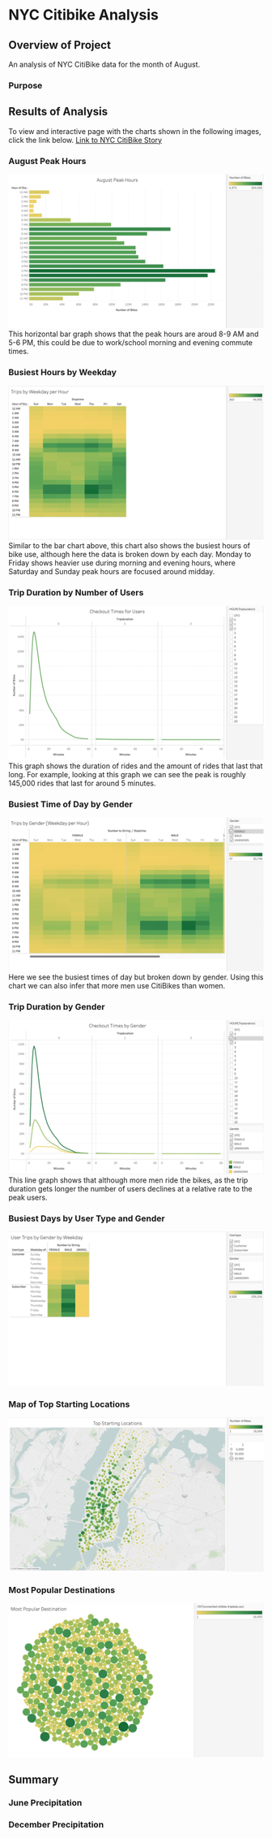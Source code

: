 # NYC Citibike Analysis

## Overview of Project

An analysis of NYC CitiBike data for the month of August.

### Purpose



## Results of Analysis

To view and interactive page with the charts shown in the following images, click the link below.
[Link to NYC CitiBike Story](https://public.tableau.com/app/profile/pritpal.sidhu/viz/NYC-Citibike-Challenge_16557627335780/CitibikeUseageinNYC)

### August Peak Hours
!["August Peak Hours"](https://github.com/psidhu42/bikesharing/blob/main/resources/01-August-Peak-Hours.png)
This horizontal bar graph shows that the peak hours are aroud 8-9 AM and 5-6 PM, this could be due to work/school morning and evening commute times.

### Busiest Hours by Weekday
!["Busiest Hours by Weekday"](https://github.com/psidhu42/bikesharing/blob/main/resources/02-Trips-by-Weekday-per-Hour.png)
Similar to the bar chart above, this chart also shows the busiest hours of bike use, although here the data is broken down by each day. Monday to Friday shows heavier use during morning and evening hours, where Saturday and Sunday peak hours are focused around midday.

### Trip Duration by Number of Users
!["Trip Duration by Users"](https://github.com/psidhu42/bikesharing/blob/main/resources/03-Checkout-Times-for-Users.png)
This graph shows the duration of rides and the amount of rides that last that long. For example, looking at this graph we can see the peak is roughly 145,000 rides that last for around 5 minutes.

### Busiest Time of Day by Gender
!["Busiest Time of Day by Gender"](https://github.com/psidhu42/bikesharing/blob/main/resources/04-Trips-by-Gender-(Weekday-per-Hour).png)
Here we see the busiest times of day but broken down by gender. Using this chart we can also infer that more men use CitiBikes than women.

### Trip Duration by Gender
!["Trip Duration by Gender"](https://github.com/psidhu42/bikesharing/blob/main/resources/05-Checkout-Times-by-Gender.png)
This line graph shows that although more men ride the bikes, as the trip duration gets longer the number of users declines at a relative rate to the peak users.

### Busiest Days by User Type and Gender
!["Busiest Days by User Type and Gender"](https://github.com/psidhu42/bikesharing/blob/main/resources/06-User-Trips-by-Gender-by-Weekday.png)


### Map of Top Starting Locations
!["Top Starting Locations Map"](https://github.com/psidhu42/bikesharing/blob/main/resources/07-Top-Starting-Locations.png)


### Most Popular Destinations
!["Most Popular Destinations"](https://github.com/psidhu42/bikesharing/blob/main/resources/08-Most-Popular-Destination.png)



## Summary



### June Precipitation



### December Precipitation
